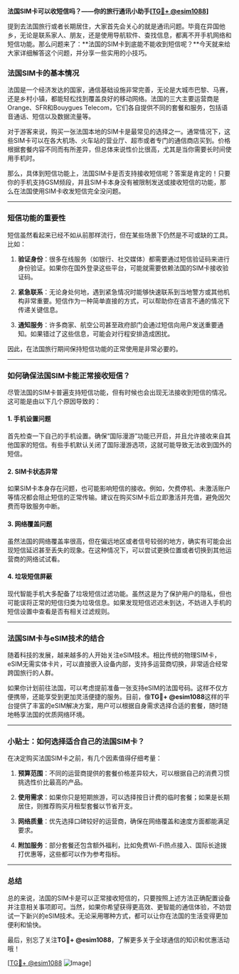 **法国SIM卡可以收短信吗？——你的旅行通讯小助手[[TG💪+ @esim1088](https://t.me/s/esim1088)]**

提到去法国旅行或者长期居住，大家首先会关心的就是通讯问题。毕竟在异国他乡，无论是联系家人、朋友，还是使用导航软件、查找信息，都离不开手机网络和短信功能。那么问题来了：**法国的SIM卡到底能不能收到短信呢？**今天就来给大家详细解答这个问题，并分享一些实用的小技巧。

### 法国SIM卡的基本情况

法国是一个经济发达的国家，通信基础设施非常完善，无论是大城市巴黎、马赛，还是乡村小镇，都能轻松找到覆盖良好的移动网络。法国的三大主要运营商是Orange、SFR和Bouygues Telecom，它们各自提供不同的套餐和服务，包括语音通话、短信以及数据流量等。

对于游客来说，购买一张法国本地的SIM卡是最常见的选择之一。通常情况下，这些SIM卡可以在各大机场、火车站的营业厅、超市或者专门的通信商店买到。价格根据套餐内容不同而有所差异，但总体来说性价比很高，尤其是当你需要长时间使用手机时。

那么，具体到短信功能上，法国SIM卡是否支持接收短信呢？答案是肯定的！只要你的手机支持GSM频段，并且SIM卡本身没有被限制发送或接收短信的功能，那么在法国使用SIM卡收发短信完全没问题。

---

### 短信功能的重要性

短信虽然看起来已经不如从前那样流行，但在某些场景下仍然是不可或缺的工具。比如：

1. **验证身份**：很多在线服务（如银行、社交媒体）都需要通过短信验证码来进行身份验证。如果你在国外登录这些平台，可能就需要依赖法国的SIM卡接收验证码。
   
2. **紧急联系**：无论身处何地，遇到紧急情况时能够快速联系到当地警方或其他机构非常重要。短信作为一种简单直接的方式，可以帮助你在语言不通的情况下传递关键信息。

3. **通知服务**：许多商家、航空公司甚至政府部门会通过短信向用户发送重要通知。如果错过了这些信息，可能会对行程安排造成困扰。

因此，在法国旅行期间保持短信功能的正常使用是非常必要的。

---

### 如何确保法国SIM卡能正常接收短信？

尽管法国的SIM卡普遍支持短信功能，但有时候也会出现无法接收到短信的情况。这可能是由以下几个原因导致的：

#### 1. 手机设置问题
首先检查一下自己的手机设置。确保“国际漫游”功能已开启，并且允许接收来自其他国家的短信。有些手机默认关闭了国际漫游选项，这就可能导致无法收到国外的短信。

#### 2. SIM卡状态异常
如果SIM卡本身存在问题，也可能影响短信的接收。例如，欠费停机、未激活账户等情况都会阻止短信的正常传输。建议在购买SIM卡后立即激活并充值，避免因欠费而导致服务中断。

#### 3. 网络覆盖问题
虽然法国的网络覆盖率很高，但在偏远地区或者信号较弱的地方，确实有可能会出现短信延迟甚至丢失的现象。在这种情况下，可以尝试更换位置或者切换到其他运营商的网络试试看。

#### 4. 垃圾短信屏蔽
现代智能手机大多配备了垃圾短信过滤功能。虽然这是为了保护用户的隐私，但也可能误将正常的短信归类为垃圾信息。如果发现短信迟迟未到达，不妨进入手机的短信设置中查看是否有相关过滤规则。

---

### 法国SIM卡与eSIM技术的结合

随着科技的发展，越来越多的人开始关注eSIM技术。相比传统的物理SIM卡，eSIM无需实体卡片，可以直接嵌入设备内部，支持多运营商切换，非常适合经常跨国旅行的人群。

如果你计划前往法国，可以考虑提前准备一张支持eSIM的法国号码。这样不仅方便携带，还能享受到更加灵活便捷的服务。目前，像**TG💪+ @esim1088**这样的平台提供了丰富的eSIM解决方案，用户可以根据自身需求选择合适的套餐，随时随地畅享法国的优质网络环境。

---

### 小贴士：如何选择适合自己的法国SIM卡？

在决定购买法国SIM卡之前，有几个因素值得仔细考量：

1. **预算范围**：不同的运营商提供的套餐价格差异较大，可以根据自己的消费习惯挑选性价比最高的产品。

2. **使用需求**：如果你只是短期旅游，可以选择按日计费的临时套餐；如果是长期居住，则推荐购买月租型套餐以节省开支。

3. **网络质量**：优先选择口碑较好的运营商，确保在网络覆盖和速度方面都能满足要求。

4. **附加服务**：部分套餐还包含额外福利，比如免费Wi-Fi热点接入、国际长途拨打优惠等，这些都可以作为参考指标。

---

### 总结

总的来说，法国的SIM卡是可以正常接收短信的，只要按照上述方法正确配置设备并注意相关事项即可。当然，如果你希望获得更高效、更智能的通信体验，不妨尝试一下新兴的eSIM技术。无论采用哪种方式，都可以让你在法国的生活变得更加便利和愉快。

最后，别忘了关注**TG💪+ @esim1088**，了解更多关于全球通信的知识和优惠活动哦！

[[TG💪+ @esim1088](https://t.me/s/esim1088) ![Image](https://i.postimg.cc/4NQfJmqS/Snipaste-2025-05-13-00-14-12.png)]